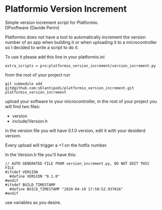 # Platformio Version Increment
Simple version increment script for Platformio.  
DPsoftware (Davide Perini)  

Platformio does not have a tool to automatically increment the version number of an app when building it or when uploading it to a microcontroller so I decided to write a script to do it.

To use it please add this line in your platformio.ini
```
extra_scripts = pre:platformio_version_increment/version_increment.py
```

from the root of your project run
```
git submodule add git@github.com:sblantipodi/platformio_version_increment.git platformio_version_increment
```

upload your software to your microcontroller, in the root of your project you will find two files:
- version
- include/Version.h 

in the version file you will have 0.1.0 version, edit it with your desiderd version.

Every upload will trigger a +1 on the hotfix number.

In the Version.h file you'll have this:
```
// AUTO GENERATED FILE FROM version_increment.py, DO NOT EDIT THIS FILE
#ifndef VERSION
  #define VERSION "0.1.0"
#endif
#ifndef BUILD_TIMESTAMP
  #define BUILD_TIMESTAMP "2020-04-10 17:58:52.937616"
#endif
```    

use variables as you desire.

